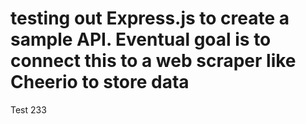 # testing out Express.js to create a sample API. Eventual goal is to connect this to a web scraper like Cheerio to store data

Test 233